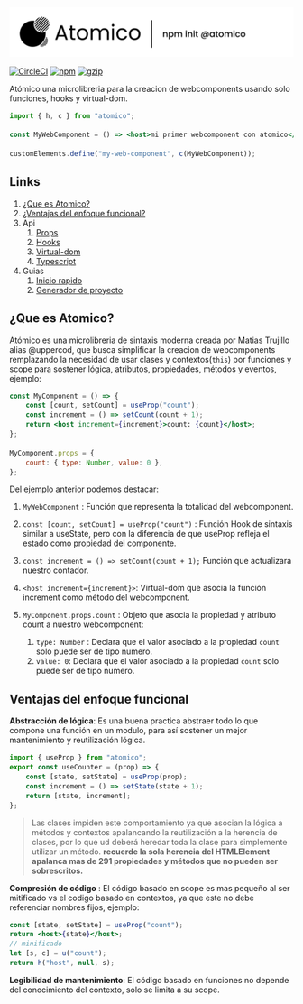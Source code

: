 ![Atomico](../brand/logo-header.svg)

[![CircleCI](https://circleci.com/gh/atomicojs/atomico.svg?style=svg)](https://circleci.com/gh/atomicojs/atomico)
[![npm](https://badgen.net/npm/v/atomico)](http://npmjs.com/atomico)
[![gzip](https://badgen.net/bundlephobia/minzip/atomico)](https://bundlephobia.com/result?p=atomico)

Atómico una microlibreria para la creacion de webcomponents usando solo funciones, hooks y virtual-dom.

```jsx
import { h, c } from "atomico";

const MyWebComponent = () => <host>mi primer webcomponent con atomico</host>;

customElements.define("my-web-component", c(MyWebComponent));
```

## Links

1. [¿Que es Atomico?](#que-es-atomico)
2. [¿Ventajas del enfoque funcional?](#ventajas-del-enfoque-funcional)
3. Api
    1. [Props](./props.md)
    2. [Hooks](./hooks.md)
    3. [Virtual-dom](./hooks.md)
    4. [Typescript](./typescript.md)
4. Guias
    1. [Inicio rapido](./started.md)
    1. [Generador de proyecto](./scaffolding.md)

## ¿Que es Atomico?

Atómico es una microlibreria de sintaxis moderna creada por Matias Trujillo alias @uppercod, que busca simplificar la creacion de webcomponents remplazando la necesidad de usar clases y contextos(`this`) por funciones y scope para sostener lógica, atributos, propiedades, métodos y eventos, ejemplo:

```jsx
const MyComponent = () => {
    const [count, setCount] = useProp("count");
    const increment = () => setCount(count + 1);
    return <host increment={increment}>count: {count}</host>;
};

MyComponent.props = {
    count: { type: Number, value: 0 },
};
```

Del ejemplo anterior podemos destacar:

1. `MyWebComponent` : Función que representa la totalidad del webcomponent.

2. `const [count, setCount] = useProp("count")` : Función Hook de sintaxis similar a useState, pero con la diferencia de que useProp refleja el estado como propiedad del componente.

3. `const increment = () => setCount(count + 1);` Función que actualizara nuestro contador.

4. `<host increment={increment}>`: Virtual-dom que asocia la función increment como método del webcomponent.

5. `MyComponent.props.count` : Objeto que asocia la propiedad y atributo count a nuestro webcomponent:

    1. `type: Number` : Declara que el valor asociado a la propiedad `count` solo puede ser de tipo numero.
    2. `value: 0`: Declara que el valor asociado a la propiedad `count` solo puede ser de tipo numero.

## Ventajas del enfoque funcional

**Abstracción de lógica**: Es una buena practica abstraer todo lo que compone una función en un modulo, para así sostener un mejor mantenimiento y reutilización lógica.

```js
import { useProp } from "atomico";
export const useCounter = (prop) => {
    const [state, setState] = useProp(prop);
    const increment = () => setState(state + 1);
    return [state, increment];
};
```

> Las clases impiden este comportamiento ya que asocian la lógica a métodos y contextos apalancando la reutilización a la herencia de clases, por lo que ud deberá heredar toda la clase para simplemente utilizar un método. **recuerde la sola herencia del HTMLElement apalanca mas de 291 propiedades y métodos que no pueden ser sobrescritos.**

**Compresión de código** : El código basado en scope es mas pequeño al ser mitificado vs el codigo basado en contextos, ya que este no debe referenciar nombres fijos, ejemplo:

```jsx
const [state, setState] = useProp("count");
return <host>{state}</host>;
// minificado
let [s, c] = u("count");
return h("host", null, s);
```

**Legibilidad de mantenimiento**: El código basado en funciones no depende del conocimiento del contexto, solo se limita a su scope.
